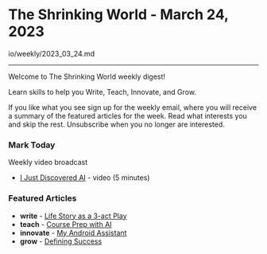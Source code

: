 # The Shrinking World - March 24, 2023


io/weekly/2023_03_24.md

---

Welcome to The Shrinking World weekly digest!  

Learn skills to help you Write, Teach, Innovate, and Grow.

If you like what you see sign up for the weekly email, where you will receive a summary of the featured articles for the week.  Read what interests you and skip the rest. Unsubscribe when you no longer are interested.


### Mark Today

Weekly video broadcast

* [I Just Discovered AI](https://seamanslog.com/today/03-DiscoveredAI) - video (5 minutes)


### Featured Articles

* **write** -  [Life Story as a 3-act Play](/3-acts/)
* **teach** -  [Course Prep with AI](/course-ai-prep/)
* **innovate** - [My Android Assistant](/chet-gupta/)
* **grow** -   [Defining Success](/success/)


